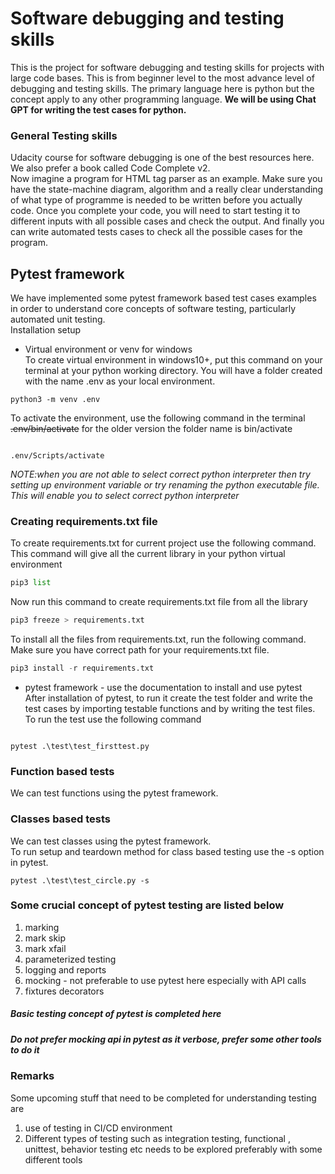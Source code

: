 # Software debugging and testing skills
This is the project for software debugging and testing skills for projects with large code bases. This is from beginner level to the most advance level of debugging and testing skills. The primary language here is python but the concept apply to any other programming language. **We will be using Chat GPT for writing the test cases for python.**     


### General Testing skills
Udacity course for software debugging is one of the best resources here. We also prefer a book called Code Complete v2.     
Now imagine a program for HTML tag parser as an example. Make sure you have the state-machine diagram, algorithm and a really clear understanding of what type of programme is needed to be written before you actually code. Once you complete your code, you will need to start testing it to different inputs with all possible cases and check the output. And finally you can write automated tests cases to check all the possible cases for the program.    



## Pytest framework    

We have implemented some pytest framework based test cases examples in order to understand core concepts of software testing, particularly automated unit testing.    
Installation setup     
- Virtual environment or venv for windows     
To create virtual environment in windows10+, put this command on your terminal at your python working directory. You will have a folder created with the name .env as your local environment. 
```
python3 -m venv .env
```    
To activate the environment, use the following command in the terminal 
~~.env/bin/activate~~ for the older version the folder name is bin/activate
```

.env/Scripts/activate
```   
*NOTE:when you are not able to select correct python interpreter then try setting up environment variable or try renaming the python executable file. This will enable you to select correct python interpreter*
### Creating requirements.txt file
To create requirements.txt for current project use the following command.     
This command will give all the current library in your python virtual environment
```python
pip3 list
```   
Now run this command to create requirements.txt file from all the library
```python
pip3 freeze > requirements.txt
```
To install all the files from requirements.txt, run the following command. Make sure you have correct path for your requirements.txt file. 
```python
pip3 install -r requirements.txt
```


- pytest framework - use the documentation to install and use pytest      
After installation of pytest, to run it create the test folder and write the test cases by importing testable functions and by writing the test files. To run the test use the following command      
```

pytest .\test\test_firsttest.py
```   

### Function based tests
We can test functions using the pytest framework. 
### Classes based tests
We can test classes using the pytest framework.       
To run setup and teardown method for class based testing use the -s option in pytest.   
```
pytest .\test\test_circle.py -s
```


### Some crucial concept of pytest testing are listed below
1. marking
2. mark skip
3. mark xfail
4. parameterized testing
5. logging and reports
6. mocking - not preferable to use pytest here especially with API calls
7. fixtures decorators

##### Basic testing concept of pytest is completed here 
##### Do not prefer mocking api in pytest as it verbose, prefer some other tools to do it
### Remarks
Some upcoming stuff that need to be completed for understanding testing are 
1. use of testing in CI/CD environment 
2. Different types of testing such as integration testing, functional , unittest, behavior testing etc needs to be explored preferably with some different tools